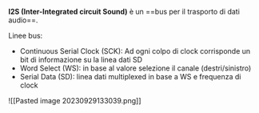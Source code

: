 **I2S (Inter-Integrated circuit Sound)** è un ==bus per il trasporto di dati audio==.  

Linee bus:
* Continuous Serial Clock (SCK): Ad ogni colpo di clock corrisponde un bit di informazione su la linea dati SD
* Word Select (WS): in base al valore selezione il canale (destri/sinistro)
* Serial Data (SD): linea dati multiplexed in base a WS e frequenza di clock

![[Pasted image 20230929133039.png]]